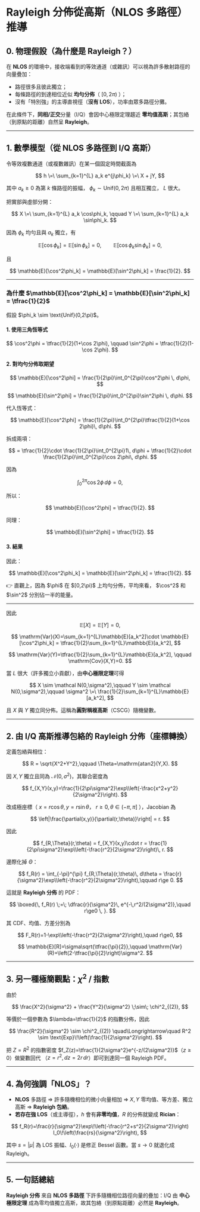 # Rayleigh 分佈從高斯（NLOS 多路徑）推導

## 0. 物理假設（為什麼是 Rayleigh？）
在 **NLOS** 的環境中，接收端看到的等效通道（或雜訊）可以視為許多散射路徑的向量疊加：
- 路徑很多且彼此獨立；
- 每條路徑的到達相位近似 **均勻分佈**（ $[0,2\pi)$ ）；
- 沒有「特別強」的主導直視徑（**沒有 LOS**），功率由眾多路徑分攤。

在此條件下，**同相/正交**分量（I/Q）會因中心極限定理趨近 **零均值高斯**；其包絡（到原點的距離）自然呈 **Rayleigh**。

---

## 1. 數學模型（從 NLOS 多路徑到 I/Q 高斯）
令等效複數通道（或複數雜訊）在某一個固定時間截面為

$$
h \=\ \sum_{k=1}^{L} a_k e^{j\phi_k} \=\ X + jY,
$$

其中 $a_k \ge 0$ 為第 $k$ 條路徑的振幅， $\phi_k \sim \text{Unif}(0,2\pi)$ 且相互獨立， $L$ 很大。

把實部與虛部分開：

$$
X \=\ \sum_{k=1}^{L} a_k \cos\phi_k, 
\qquad
Y \=\ \sum_{k=1}^{L} a_k \sin\phi_k.
$$

因為 $\phi_k$ 均勻且與 $a_k$ 獨立，有

$$
\mathbb{E}[\cos\phi_k] = \mathbb{E}[\sin\phi_k] = 0,\qquad
\mathbb{E}[\cos\phi_k\sin\phi_k]=0,
$$

且

$$
\mathbb{E}[\cos^2\phi_k] = \mathbb{E}[\sin^2\phi_k] = \frac{1}{2}.
$$

---
### 為什麼 \$\mathbb{E}\[\cos^2\phi\_k] = \mathbb{E}\[\sin^2\phi\_k] = \tfrac{1}{2}\$

假設 \$\phi\_k \sim \text{Unif}(0,2\pi)\$。

#### 1. 使用三角恆等式

$$
\cos^2\phi = \tfrac{1}{2}(1+\cos 2\phi), \qquad
\sin^2\phi = \tfrac{1}{2}(1-\cos 2\phi).
$$

#### 2. 對均勻分佈取期望

$$
\mathbb{E}[\cos^2\phi]
= \frac{1}{2\pi}\int_0^{2\pi}\cos^2\phi \, d\phi,
$$

$$
\mathbb{E}[\sin^2\phi]
= \frac{1}{2\pi}\int_0^{2\pi}\sin^2\phi \, d\phi.
$$

代入恆等式：

$$
\mathbb{E}[\cos^2\phi]
= \frac{1}{2\pi}\int_0^{2\pi}\tfrac{1}{2}(1+\cos 2\phi)\, d\phi.
$$

拆成兩項：

$$
= \tfrac{1}{2}\cdot \frac{1}{2\pi}\int_0^{2\pi}1\, d\phi + 
 \tfrac{1}{2}\cdot \frac{1}{2\pi}\int_0^{2\pi}\cos 2\phi\, d\phi.
$$

因為

$$
\int_0^{2\pi}\cos 2\phi \, d\phi = 0,
$$

所以：

$$
\mathbb{E}[\cos^2\phi] = \tfrac{1}{2}.
$$

同理：

$$
\mathbb{E}[\sin^2\phi] = \tfrac{1}{2}.
$$


#### 3. 結果

因此：

$$
\mathbb{E}[\cos^2\phi_k] = \mathbb{E}[\sin^2\phi_k] = \tfrac{1}{2}.
$$

👉 直觀上，因為 \$\phi\$ 在 $\[0,2\pi)\$ 上均勻分佈，平均來看， \$\cos^2\$ 和 \$\sin^2\$ 分別佔一半的能量。

---

因此

$$
\mathbb{E}[X]=\mathbb{E}[Y]=0,
$$

$$
\mathrm{Var}(X)=\sum_{k=1}^{L}\mathbb{E}[a_k^2]\cdot \mathbb{E}[\cos^2\phi_k]
= \tfrac{1}{2}\sum_{k=1}^{L}\mathbb{E}[a_k^2],
$$

$$
\mathrm{Var}(Y)=\tfrac{1}{2}\sum_{k=1}^{L}\mathbb{E}[a_k^2],
\qquad
\mathrm{Cov}(X,Y)=0.
$$

當 $L$ 很大（許多獨立小貢獻），由**中心極限定理**可得

$$
X \sim \mathcal N(0,\sigma^2),\qquad Y \sim \mathcal N(0,\sigma^2),\qquad
\sigma^2 \=\ \frac{1}{2}\sum_{k=1}^{L}\mathbb{E}[a_k^2],
$$

且 $X$ 與 $Y$ 獨立同分佈。這稱為**圓對稱複高斯**（CSCG）隨機變數。

---

## 2. 由 I/Q 高斯推導包絡的 Rayleigh 分佈（座標轉換）
定義包絡與相位：

$$
R = \sqrt{X^2+Y^2},\qquad \Theta=\mathrm{atan2}(Y,X).
$$

因 $X,Y$ 獨立且同為 $\mathcal N(0,\sigma^2)$，其聯合密度為

$$
f_{X,Y}(x,y)=\frac{1}{2\pi\sigma^2}\exp\\left(-\frac{x^2+y^2}{2\sigma^2}\right).
$$

改成極座標（ $x=r\cos\theta,\, y=r\sin\theta$， $r\ge0, \theta\in(-\pi,\pi]$ ），Jacobian 為

$$
\left|\frac{\partial(x,y)}{\partial(r,\theta)}\right| = r.
$$

因此

$$
f_{R,\Theta}(r,\theta)
= f_{X,Y}(x,y)\cdot r
= \frac{1}{2\pi\sigma^2}\exp\\left(-\frac{r^2}{2\sigma^2}\right)\, r.
$$

邊際化掉 $\Theta$：

$$
f_R(r) = \int_{-\pi}^{\pi} f_{R,\Theta}(r,\theta)\, d\theta
= \frac{r}{\sigma^2}\exp\\left(-\frac{r^2}{2\sigma^2}\right),\qquad r\ge 0.
$$

這就是 **Rayleigh 分佈** 的 PDF：

$$
\boxed{\, f_R(r) \;=\; \dfrac{r}{\sigma^2}\, e^{-\,r^2/(2\sigma^2)},\quad r\ge0 \, }.
$$

其 CDF、均值、方差分別為

$$
F_R(r)=1-\exp\\left(-\frac{r^2}{2\sigma^2}\right),\quad r\ge0,
$$

$$
\mathbb{E}[R]=\sigma\sqrt{\tfrac{\pi}{2}},\qquad
\mathrm{Var}(R)=\left(2-\tfrac{\pi}{2}\right)\sigma^2.
$$

---

## 3. 另一種極簡觀點：$\chi^2$ / 指數
由於

$$
\frac{X^2}{\sigma^2} + \frac{Y^2}{\sigma^2} \;\sim\; \chi^2_{(2)},
$$

等價於一個參數為 $\lambda=\tfrac{1}{2}$ 的指數分佈，因此

$$
\frac{R^2}{\sigma^2} \sim \chi^2_{(2)}
\quad\Longrightarrow\quad
R^2 \sim \text{Exp}\!\left(\frac{1}{2\sigma^2}\right).
$$

把 $Z=R^2$ 的指數密度 $f_Z(z)=\tfrac{1}{2\sigma^2}e^{-z/(2\sigma^2)}$（$z\ge0$）做變數回代
（$z=r^2,\, dz=2r\,dr$）即可到達同一個 Rayleigh PDF。

---

## 4. 為何強調「NLOS」？
- **NLOS** 多路徑 ⇒ 許多隨機相位的微小向量相加 ⇒ $X,Y$ 零均值、等方差、獨立高斯 ⇒ **Rayleigh 包絡**。
- **若存在強 LOS**（或主導徑），$h$ 會有**非零均值**，$R$ 的分佈就變成 **Rician**：
  
$$
f_R(r)=\frac{r}{\sigma^2}\exp\!\left(-\frac{r^2+s^2}{2\sigma^2}\right) I_0\!\left(\frac{rs}{\sigma^2}\right),
$$

  其中 $s=|\mu|$ 為 LOS 振幅、$I_0(\cdot)$ 是修正 Bessel 函數。當 $s\to 0$ 就退化成 Rayleigh。

---

## 5. 一句話總結
**Rayleigh 分佈** 來自 **NLOS 多路徑** 下許多隨機相位路徑向量的疊加：I/Q 由 **中心極限定理** 成為零均值獨立高斯，故其包絡（到原點距離）必然是 **Rayleigh**。
